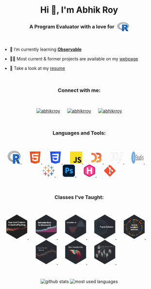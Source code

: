 <h1 align="center">Hi 👋, I'm Abhik Roy</h1>
<h3 align="center">A Program Evaluator with a love for &hairsp; <a href="https://www.r-project.org" target="_blank" rel="noreferrer"> <span style="vertical-align: middle;"><img src="/icons/R-logo.svg" alt="R" height="30"/></a></span></h3>
<br>


- 🌱 I’m currently learning [**Observable**](https://observablehq.com)

- 👨‍💻 Most current & former projects are available on my [webpage](https://iam.asocialdatascientist.com)

- 📄 Take a look at my [resume](https://iam.asocialdatascientist.com/work/resume)

<br>

<h3 align="center">Connect with me:</h3>
<br>
<p align="center">
<a href="https://codepen.io/abhikrroy" target="blank"><img align="center" src="https://raw.githubusercontent.com/rahuldkjain/github-profile-readme-generator/master/src/images/icons/Social/codepen.svg" alt="abhikrroy" height="30" width="40" /></a>&nbsp;&nbsp;&nbsp;&nbsp;&nbsp;
<a href="https://linkedin.com/in/abhikrroy" target="blank"><img align="center" src="https://raw.githubusercontent.com/rahuldkjain/github-profile-readme-generator/master/src/images/icons/Social/linked-in-alt.svg" alt="abhikrroy" height="30" width="40" /></a>&nbsp;&nbsp;&nbsp;&nbsp;&nbsp;
<a href="https://stackoverflow.com/users/abhikrroy" target="blank"><img align="center" src="https://raw.githubusercontent.com/rahuldkjain/github-profile-readme-generator/master/src/images/icons/Social/stack-overflow.svg" alt="abhikrroy" height="30" width="40" /></a>
</p>

<br>

<h3 align="center">Languages and Tools:</h3>
<br>
<p align="center">
<a href="https://www.r-project.org" target="_blank" rel="noreferrer"> <img src="/icons/R-logo.svg" alt="R" width="43" height="43"/> </a> &nbsp;&nbsp;&nbsp;&nbsp;&nbsp;
<a href="https://www.w3.org/html/" target="_blank" rel="noreferrer"> <img src="/icons/HTML5-logo.svg" alt="html5" width="40" height="40"/> </a> &nbsp;&nbsp;&nbsp;&nbsp;&nbsp;
<a href="https://www.w3schools.com/css/" target="_blank" rel="noreferrer"> <img src="/icons/CSS3-logo.svg" alt="css3" width="40" height="40"/> </a> &nbsp;&nbsp;&nbsp;&nbsp;&nbsp;
<a href="https://developer.mozilla.org/en-US/docs/Web/JavaScript" target="_blank" rel="noreferrer"> <img src="/icons/JS-logo.svg" alt="JavaScript" width="40" height="40"/> </a> &nbsp;&nbsp;&nbsp;&nbsp;&nbsp;
<a href="https://d3js.org/" target="_blank" rel="noreferrer"> <img src="/icons/d3-logo.svg" alt="d3.js" width="40" height="40"/> </a> &nbsp;&nbsp;&nbsp;&nbsp;&nbsp;
<a href="https://www.latex-project.org" target="_blank" rel="noreferrer"> <img src="/icons/LaTeX_logo_white.svg" alt="LaTeX" width="40" height="40"/> </a> &nbsp;&nbsp;&nbsp;&nbsp;&nbsp;
<a href="https://posit.co/download/rstudio-desktop/" target="_blank" rel="noreferrer"> <img src="/icons/RStudio-logo.svg" alt="RStudio" width="40" height="40"/> </a> &nbsp;&nbsp;&nbsp;&nbsp;&nbsp;
<a href="https://www.tableau.com/" target="_blank" rel="noreferrer"> <img src="/icons/tableau-logo.svg" alt="Tableau" width="40" height="40"/> </a> &nbsp;&nbsp;&nbsp;&nbsp;&nbsp;
<a href="https://www.photoshop.com/en" target="_blank" rel="noreferrer"> <img src="/icons/Adobe-Photoshop-logo.svg" alt="Adobe Photoshop" width="40" height="40"/> </a> &nbsp;&nbsp;&nbsp;&nbsp;&nbsp;
<a href="https://gohugo.io/" target="_blank" rel="noreferrer"> <img src="/icons/Hugo-logo.svg" alt="Hugo" width="40" height="40"/> </a> &nbsp;&nbsp;&nbsp;&nbsp;&nbsp;
<a href="https://git-scm.com/" target="_blank" rel="noreferrer"> <img src="/icons/git-logo.svg" alt="git" width="40" height="40"/> </a>
</p>

<br>

<h3 align="center">Classes I've Taught:</h3>
<br>
<p align="center">
<a href="https://edp611.asocialdatascientist.com" target="_blank" rel="noreferrer"> <img src="/img/edp611.png" alt="Measurement/Evaluation in Educational Psychology" height="80"/> </a> &nbsp;&nbsp;&nbsp;&nbsp;&nbsp;
<a href="https://edp612.asocialdatascientist.com" target="_blank" rel="noreferrer"> <img src="/img/edp612.png" alt="Introduction to Research" height="80"/> </a> &nbsp;&nbsp;&nbsp;&nbsp;&nbsp;
<a href="https://edp613.asocialdatascientist.com" target="_blank" rel="noreferrer"> <img src="/img/edp613.png" alt="Statistical Methods I" height="80"/> </a> &nbsp;&nbsp;&nbsp;&nbsp;&nbsp;
<a href="https://edp617.asocialdatascientist.com" target="_blank" rel="noreferrer"> <img src="/img/edp617.png" alt="Program Evaluation" height="80"/> </a> &nbsp;&nbsp;&nbsp;&nbsp;&nbsp;
<a href="https://edp618.asocialdatascientist.com" target="_blank" rel="noreferrer"> <img src="/img/edp618.png" alt="Mixing Research Methods" height="80"/> </a> &nbsp;&nbsp;&nbsp;&nbsp;&nbsp;
<a href="https://edp619.asocialdatascientist.com" target="_blank" rel="noreferrer"> <img src="/img/edp619.png" alt="Survey Research Methods" height="80"/> </a> &nbsp;&nbsp;&nbsp;&nbsp;&nbsp;
<a href="https://edp693e.asocialdatascientist.com" target="_blank" rel="noreferrer"> <img src="/img/edp693e.png" alt="Data Visualization" height="80"/> </a> &nbsp;&nbsp;&nbsp;&nbsp;&nbsp;
<a href="https://edp693g.asocialdatascientist.com" target="_blank" rel="noreferrer"> <img src="/img/edp693g.png" alt="Social Network Analysis" height="80"/> </a> &nbsp;&nbsp;&nbsp;&nbsp;&nbsp;
</p>

<br>

<p align="center">
<img src="https://github-readme-stats.vercel.app/api?username=drabhikroy&show_icons=true&theme=transparent&locale=en" height="150" alt="github stats" />
<img src="https://github-readme-stats.vercel.app/api/top-langs?username=drabhikroy&show_icons=true&theme=transparent&locale=en&layout=compact" height="150" alt="most used languages" />
</p>

<br>

<p align="center"></p>

